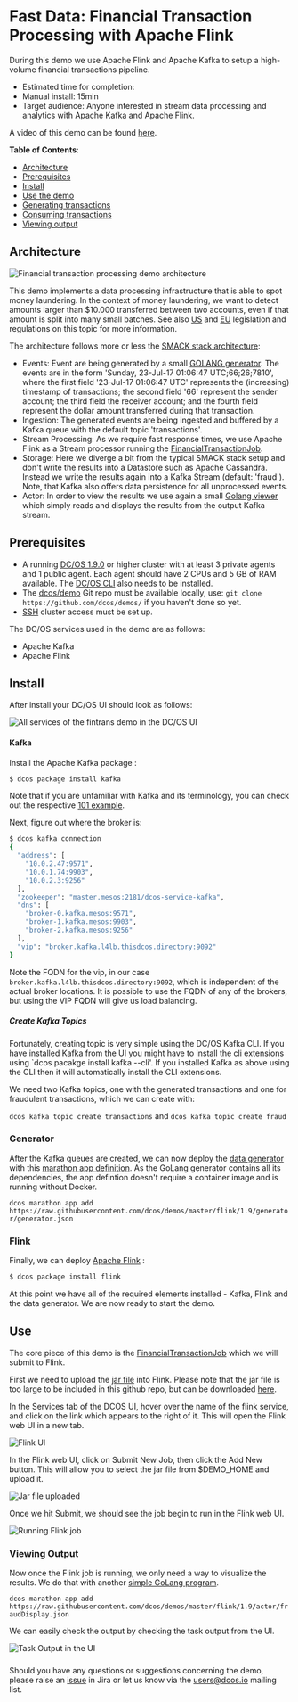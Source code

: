 # Fast Data: Financial Transaction Processing with Apache Flink

During this demo we use Apache Flink and Apache Kafka to setup a high-volume financial transactions pipeline.

- Estimated time for completion: 
 - Manual install: 15min
- Target audience: Anyone interested in stream data processing and analytics with Apache Kafka and Apache Flink.

A video of this demo can be found [here](https://www.youtube.com/watch?v=bwPXNlVHTeI).

**Table of Contents**:

- [Architecture](#architecture)
- [Prerequisites](#prerequisites)
- [Install](#install)
- [Use the demo](#use)
 - [Generating transactions](#generating-transactions)
 - [Consuming transactions](#consuming-transactions)
 - [Viewing output](#viewing-output)

## Architecture

![Financial transaction processing demo architecture](img/kafka-flink-arch.png)

This demo implements a data processing infrastructure that is able to spot money laundering. In the context of money laundering, we  want to detect amounts larger than $10.000 transferred between two accounts, even if that amount is split into many small batches.  See also [US](https://www.fincen.gov/history-anti-money-laundering-laws) and [EU](http://eur-lex.europa.eu/legal-content/EN/TXT/?uri=CELEX%3A32015L0849) legislation and regulations on this topic for more information. 

The architecture follows more or less the [SMACK stack architecture](https://mesosphere.com/blog/smack-stack-new-lamp-stack/):
- Events: Event are being generated by a small [GOLANG generator](https://github.com/dcos/demos/blob/master/flink/1.9/generator/generator.go). The events are in the form 'Sunday, 23-Jul-17 01:06:47 UTC;66;26;7810', where the first field '23-Jul-17 01:06:47 UTC' represents the (increasing) timestamp of transactions; the second field '66' represent the sender account; the third field the receiver account; and the fourth field represent the dollar amount transferred during that transaction.
- Ingestion: The generated events are being ingested and buffered by a Kafka queue with the default topic 'transactions'.
- Stream Processing: As we require fast response times, we use Apache Flink as a Stream processor running the [FinancialTransactionJob](https://github.com/dcos/demos/tree/master/flink/1.9/flink-job/src/main/java/io/dcos).
- Storage: Here we diverge a bit from the typical SMACK stack setup and don't write the results into a Datastore such as Apache Cassandra. Instead we write the results again into a Kafka Stream (default: 'fraud'). Note, that Kafka also offers data persistence for all unprocessed events.
- Actor: In order to view the results we use again a small [Golang viewer](https://github.com/dcos/demos/blob/master/flink/1.9/actor/actor_viewer.go) which simply reads and displays the results from the output Kafka stream.


## Prerequisites

- A running [DC/OS 1.9.0](https://dcos.io/releases/1.9.0/) or higher cluster with at least 3 private agents and 1 public agent. Each agent should have 2 CPUs and 5 GB of RAM available. The [DC/OS CLI](https://dcos.io/docs/1.9/usage/cli/install/) also needs to be installed.
- The [dcos/demo](https://github.com/dcos/demos/) Git repo must be available locally, use: `git clone https://github.com/dcos/demos/` if you haven't done so yet.
- [SSH](https://dcos.io/docs/1.9/administration/access-node/sshcluster/) cluster access must be set up.

The DC/OS services used in the demo are as follows:

- Apache Kafka 
- Apache Flink

## Install

After install your DC/OS UI should look as follows:

![All services of the fintrans demo in the DC/OS UI](img/services-list.png)

#### Kafka

Install the Apache Kafka package :

```bash
$ dcos package install kafka 
```

Note that if you are unfamiliar with Kafka and its terminology, you can check out the respective [101 example](https://github.com/dcos/examples/tree/master/1.9/kafka).

Next, figure out where the broker is:

```bash
$ dcos kafka connection
{
  "address": [
    "10.0.2.47:9571",
    "10.0.1.74:9903",
    "10.0.2.3:9256"
  ],
  "zookeeper": "master.mesos:2181/dcos-service-kafka",
  "dns": [
    "broker-0.kafka.mesos:9571",
    "broker-1.kafka.mesos:9903",
    "broker-2.kafka.mesos:9256"
  ],
  "vip": "broker.kafka.l4lb.thisdcos.directory:9092"
}
```

Note the FQDN for the vip, in our case `broker.kafka.l4lb.thisdcos.directory:9092`, which is independent of the actual broker locations.
It is possible to use the FQDN of any of the brokers, but using the VIP FQDN will give us load balancing.

##### Create Kafka Topics

Fortunately, creating topic is very simple using the DC/OS Kafka CLI. If you have installed Kafka from the UI you might have to 
install the cli extensions using `dcos pacakge install kafka --cli'. If you installed Kafka as above using the CLI then it will automatically install the CLI extensions.

We need two Kafka topics, one with the generated transactions and one for fraudulent transactions, which we can create with:

`dcos kafka topic create transactions`
and
`dcos kafka topic create fraud`


### Generator

After the Kafka queues are created, we can now deploy the [data generator](https://github.com/dcos/demos/blob/master/flink/1.9/generator/generator.go) with this [marathon app definition](https://github.com/dcos/demos/blob/master/flink/1.9/generator/generator.json). As the GoLang generator contains all its dependencies, the app defintion doesn't require a container image and is running without Docker.

`dcos marathon app add https://raw.githubusercontent.com/dcos/demos/master/flink/1.9/generator/generator.json`


### Flink

Finally, we can deploy [Apache Flink](https://github.com/dcos/examples/tree/master/flink/1.9) :

```bash
$ dcos package install flink
```

At this point we have all of the required elements installed - Kafka, Flink and the data generator. We are now ready to start the demo.

## Use


The core piece of this demo is the [FinancialTransactionJob](https://github.com/dcos/demos/tree/flink2/flink/1.9/flink-job/src/main/java/io/dcos) which we will submit to Flink.

First we need to upload the [jar file](https://s3-eu-west-1.amazonaws.com/downloads.mesosphere.com/flink/flink-job-1.0.jar) into Flink. Please note that the jar file is too large to be included in this github repo, but can be downloaded [here](https://s3-eu-west-1.amazonaws.com/downloads.mesosphere.com/flink/flink-job-1.0.jar).

In the Services tab of the DCOS UI, hover over the name of the flink service, and click on the link which appears to the right of it. This will open the Flink web UI in a new tab. 

![Flink UI](img/flink-gui.png)

In the Flink web UI, click on Submit New Job, then click the Add New button. This will allow you to select the jar file from $DEMO_HOME and upload it. 


![Jar file uploaded](img/jar-uploaded.png)
  

Once we hit Submit, we should see the job begin to run in the Flink web UI.

![Running Flink job](img/running-job.png)

### Viewing Output

Now once the Flink job is running, we only need a way to visualize the results. We do that with another [simple GoLang program](https://github.com/dcos/demos/blob/master/flink/1.9/actor/actor_viewer.go).

`
dcos marathon app add https://raw.githubusercontent.com/dcos/demos/master/flink/1.9/actor/fraudDisplay.json
`

We can easily check the output by checking the task output from the UI.

![Task Output in the UI](img/stout-UI.png)

### 

Should you have any questions or suggestions concerning the demo, please raise an [issue](https://jira.mesosphere.com/) in Jira or let us know via the [users@dcos.io](mailto:users@dcos.io) mailing list.
